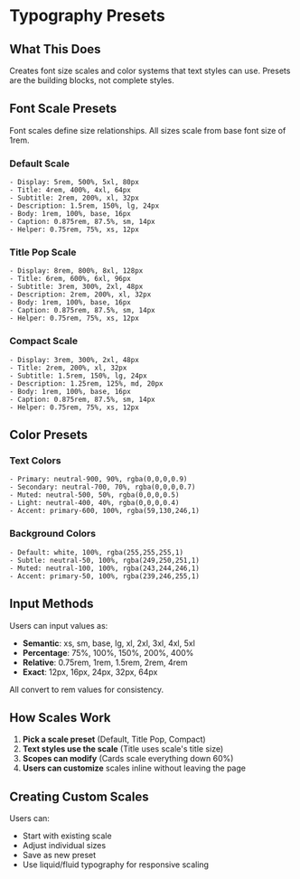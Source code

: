 # Typography Presets

## What This Does

Creates font size scales and color systems that text styles can use. Presets are the building blocks, not complete styles.

## Font Scale Presets

Font scales define size relationships. All sizes scale from base font size of 1rem.

### Default Scale
```
- Display: 5rem, 500%, 5xl, 80px
- Title: 4rem, 400%, 4xl, 64px  
- Subtitle: 2rem, 200%, xl, 32px
- Description: 1.5rem, 150%, lg, 24px
- Body: 1rem, 100%, base, 16px
- Caption: 0.875rem, 87.5%, sm, 14px
- Helper: 0.75rem, 75%, xs, 12px
```

### Title Pop Scale
```
- Display: 8rem, 800%, 8xl, 128px
- Title: 6rem, 600%, 6xl, 96px
- Subtitle: 3rem, 300%, 2xl, 48px
- Description: 2rem, 200%, xl, 32px
- Body: 1rem, 100%, base, 16px
- Caption: 0.875rem, 87.5%, sm, 14px
- Helper: 0.75rem, 75%, xs, 12px
```

### Compact Scale
```
- Display: 3rem, 300%, 2xl, 48px
- Title: 2rem, 200%, xl, 32px
- Subtitle: 1.5rem, 150%, lg, 24px
- Description: 1.25rem, 125%, md, 20px
- Body: 1rem, 100%, base, 16px
- Caption: 0.875rem, 87.5%, sm, 14px
- Helper: 0.75rem, 75%, xs, 12px
```

## Color Presets

### Text Colors
```
- Primary: neutral-900, 90%, rgba(0,0,0,0.9)
- Secondary: neutral-700, 70%, rgba(0,0,0,0.7)
- Muted: neutral-500, 50%, rgba(0,0,0,0.5)
- Light: neutral-400, 40%, rgba(0,0,0,0.4)
- Accent: primary-600, 100%, rgba(59,130,246,1)
```

### Background Colors
```
- Default: white, 100%, rgba(255,255,255,1)
- Subtle: neutral-50, 100%, rgba(249,250,251,1)
- Muted: neutral-100, 100%, rgba(243,244,246,1)
- Accent: primary-50, 100%, rgba(239,246,255,1)
```

## Input Methods

Users can input values as:
- **Semantic**: xs, sm, base, lg, xl, 2xl, 3xl, 4xl, 5xl
- **Percentage**: 75%, 100%, 150%, 200%, 400%
- **Relative**: 0.75rem, 1rem, 1.5rem, 2rem, 4rem
- **Exact**: 12px, 16px, 24px, 32px, 64px

All convert to rem values for consistency.

## How Scales Work

1. **Pick a scale preset** (Default, Title Pop, Compact)
2. **Text styles use the scale** (Title uses scale's title size)
3. **Scopes can modify** (Cards scale everything down 60%)
4. **Users can customize** scales inline without leaving the page

## Creating Custom Scales

Users can:
- Start with existing scale
- Adjust individual sizes
- Save as new preset
- Use liquid/fluid typography for responsive scaling

